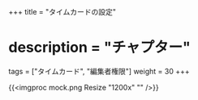 +++
title = "タイムカードの設定"
# description = "チャプター"
tags = ["タイムカード", "編集者権限"]
weight = 30
+++

{{<imgproc mock.png Resize "1200x" "" />}}
